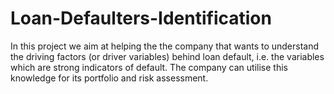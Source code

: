 # Loan-Defaulters-Identification
 In this project we aim at helping the the company that wants to understand the driving factors (or driver variables) behind loan default, i.e. the variables which are strong indicators of default.  The company can utilise this knowledge for its portfolio and risk assessment.
